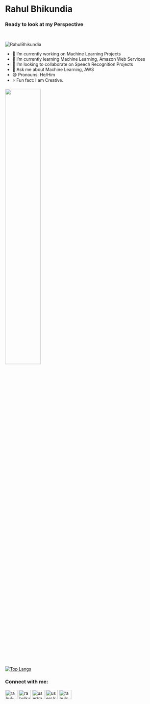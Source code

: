 <h1>Rahul Bhikundia</h1>
<h3>Ready to look at my Perspective</h3>

<a href="https://twitter.com/RBhikundia" rel="nofollow"><img alt="" src="https://camo.githubusercontent.com/f558aef090eaabdd1b075b0255b42836f972ca92de3f8a2d066fff67cc544668/68747470733a2f2f696d672e736869656c64732e696f2f62616467652f547769747465722d3144413146323f7374796c653d6e6f726d616c266c6f676f3d74776974746572266c6f676f436f6c6f723d7768697465" data-canonical-src="https://img.shields.io/badge/Twitter-1DA1F2?style=normal&amp;logo=twitter&amp;logoColor=white" style="max-width: 100%;"></a>
<a href="https://www.linkedin.com/in/rahul-bhikundia-0310211b2/}" rel="nofollow"><img alt="" src="https://camo.githubusercontent.com/46b4cacba29b90c400d3d8990aca63573cb42df06f696e05ac63768b61720c20/68747470733a2f2f696d672e736869656c64732e696f2f62616467652f4c696e6b6564496e2d3030373742353f7374796c653d6e6f726d616c266c6f676f3d6c696e6b6564696e266c6f676f436f6c6f723d7768697465" data-canonical-src="https://img.shields.io/badge/LinkedIn-0077B5?style=normal&amp;logo=linkedin&amp;logoColor=white" style="max-width: 100%;"></a>

<p> <img src="https://komarev.com/ghpvc/?username=RahulBhikundia&label=Profile%20views&color=0e75b6&style=flat" alt="RahulBhikundia" /> </p>

- 🔭 I’m currently working on Machine Learning Projects
- 🌱 I’m currently learning Machine Learning, Amazon Web Services
- 👯 I’m looking to collaborate on Speech Recognition Projects
- 💬 Ask me about Machine Learning, AWS
- 😄 Pronouns: He/Him
- ⚡ Fun fact: I am Creative.

<img width="48%" src="https://github-readme-stats.vercel.app/api?username=RahulBhikundia&show,_icons=true&theme=vue&count_private=true&include_all_commits=true" />

[![Top Langs](https://github-readme-stats.vercel.app/api/top-langs/?username=RahulBhikunda&layout=compact)](https://github.com/anuraghazra/github-readme-stats)

<h3 align="left">Connect with me:</h3>
<p align="left">
    <a href="https://www.linkedin.com/in/rahul-bhikundia-0310211b2/" target="blank"><img align="center"
            src="https://raw.githubusercontent.com/rahuldkjain/github-profile-readme-generator/master/src/images/icons/Social/linked-in-alt.svg"
            alt="rahul-bhikundia-0310211b2/" height="30" width="40" /></a>
    <a href="https://www.hackerrank.com/rahulkumar6222" target="blank"><img align="center"
            src="https://raw.githubusercontent.com/rahuldkjain/github-profile-readme-generator/master/src/images/icons/Social/hackerrank.svg"
            alt="rahulkumar6222" height="30" width="40" /></a>
    <a href="https://auth.geeksforgeeks.org/user/rahulconquerer/profile" target="blank"><img align="center"
            src="https://raw.githubusercontent.com/rahuldkjain/github-profile-readme-generator/master/src/images/icons/Social/geeks-for-geeks.svg"
            alt="user/rahulconquerer/profile" height="30" width="40" /></a>
    <a href="https://www.codechef.com/users/rahulbhikundia" target="blank"><img align="center"
            src="https://cdn.codechef.com/images/cc-logo.svg"
            alt="users/rahulbhikundia" height="30" width="40" /></a>
    <a href="https://leetcode.com/rahulconquerer/" target="blank"><img align="center"
            src="https://leetcode.com/_next/static/images/logo-ff2b712834cf26bf50a5de58ee27bcef.png"
            alt="rahulconquerer/" height="30" width="40" /></a>
</p>
